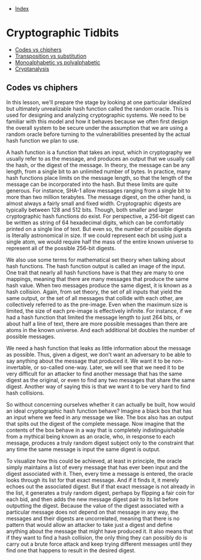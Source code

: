 - [Index](https://github.com/KiraDiShira/Crypto#crypto)   

# Cryptographic Tidbits

- [Codes vs chiphers](#codes-vs-chiphers)   
- [Transposition vs substitution](#transposition-vs-substitution)
- [Monoalphabetic vs polyalphabetic](#monoalphabetic-vs-polyalphabetic)
- [Cryptanalysis](#cryptanalysis)

## Codes vs chiphers
 In this lesson, we'll prepare the stage by looking at one particular idealized but ultimately unrealizable hash function called the random oracle. This is used for designing and analyzing cryptographic systems. We need to be familiar with this model and how it behaves because we often first design the overall system to be secure under the assumption that we are using a random oracle before turning to the vulnerabilities presented by the actual hash function we plan to use.
 
A hash function is a function that takes an input, which in cryptography we usually refer to as the message, and produces an output that we usually call the hash, or the digest of the message. In theory, the message can be any length, from a single bit to an unlimited number of bytes. In practice, many hash functions place limits on the message length, so that the length of the message can be incorporated into the hash. But these limits are quite generous. For instance, SHA-1 allow messages ranging from a single bit to more than two million terabytes. The message digest, on the other hand, is almost always a fairly small and fixed width. Cryptographic digests are typically between 128 and 512 bits. Though, both smaller and larger cryptographic hash functions do exist. For perspective, a 256-bit digest can be written as string of 64 hexadecimal digits, which can be comfortably printed on a single line of text. But even so, the number of possible digests is literally astronomical in size. If we could represent each bit using just a single atom, we would require half the mass of the entire known universe to represent all of the possible 256-bit digests. 


We also use some terms for mathematical set theory when talking about hash functions. The hash function output is called an image of the input. One trait that nearly all hash functions have is that they are many to one mappings, meaning that there are many messages that produce the same hash value. When two messages produce the same digest, it is known as a hash collision. Again, from set theory, the set of all inputs that yield the same output, or the set of all messages that collide with each other, are collectively referred to as the pre-image. Even when the maximum size is limited, the size of each pre-image is effectively infinite. For instance, if we had a hash function that limited the message length to just 264 bits, or about half a line of text, there are more possible messages than there are atoms in the known universe. And each additional bit doubles the number of possible messages. 


We need a hash function that leaks as little information about the message as possible. Thus, given a digest, we don't want an adversary to be able to say anything about the message that produced it. We want it to be non-invertable, or so-called one-way. Later, we will see that we need it to be very difficult for an attacker to find another message that has the same digest as the original, or even to find any two messages that share the same digest. Another way of saying this is that we want it to be very hard to find hash collisions. 

So without concerning ourselves whether it can actually be built, how would an ideal cryptographic hash function behave? Imagine a black box that has an input where we feed in any message we like. The box also has an output that spits out the digest of the complete message. Now imagine that the contents of the box behave in a way that is completely indistinguishable from a mythical being known as an oracle, who, in response to each message, produces a truly random digest subject only to the constraint that any time the same message is input the same digest is output. 

To visualize how this could be achieved, at least in principle, the oracle simply maintains a list of every message that has ever been input and the digest associated with it. Then, every time a message is entered, the oracle looks through its list for that exact message. And if it finds it, it merely echoes out the associated digest. But if that exact message is not already in the list, it generates a truly random digest, perhaps by flipping a fair coin for each bid, and then adds the new message digest pair to its list before outputting the digest. Because the value of the digest associated with a particular message does not depend on that message in any way, the messages and their digests are uncorrelated, meaning that there is no pattern that would allow an attacker to take just a digest and define anything about the message that might have produced it. It also means that if they want to find a hash collision, the only thing they can possibly do is carry out a brute force attack and keep trying different messages until they find one that happens to result in the desired digest. 
